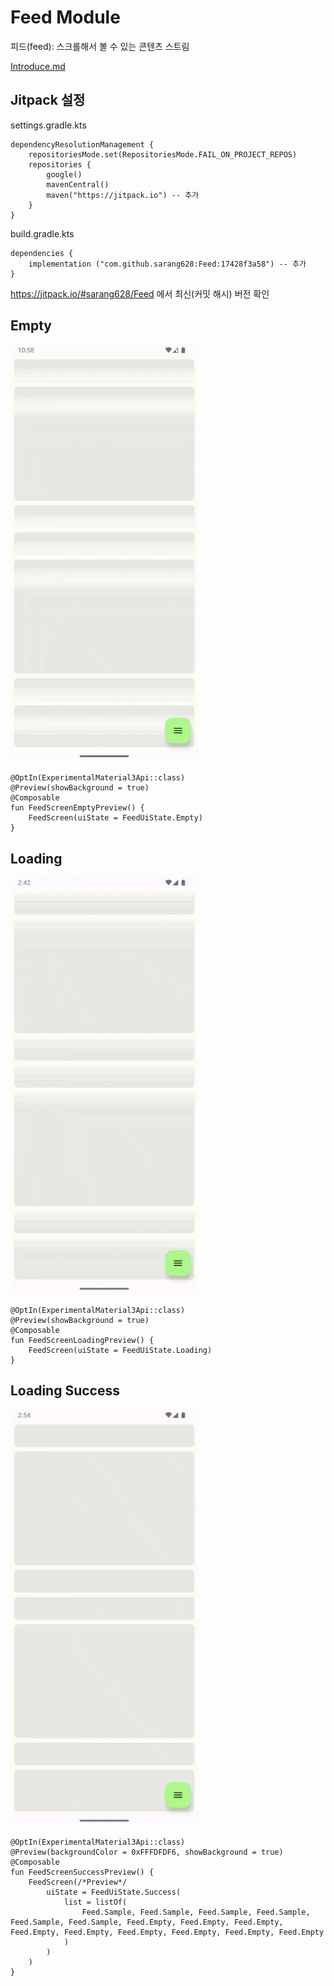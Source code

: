 # Feed Module

피드(feed): 스크롤해서 볼 수 있는 콘텐츠 스트림

[Introduce.md](./docs/Introduce.md)

## Jitpack 설정

settings.gradle.kts

```
dependencyResolutionManagement {
    repositoriesMode.set(RepositoriesMode.FAIL_ON_PROJECT_REPOS)
    repositories {
        google()
        mavenCentral()
        maven("https://jitpack.io") -- 추가
    }
}
```

build.gradle.kts

```
dependencies {
    implementation ("com.github.sarang628:Feed:17428f3a58") -- 추가
}
```

https://jitpack.io/#sarang628/Feed 에서 최신(커밋 해시) 버전 확인

## Empty

<img src="screenshots/empty.gif" width="300">

```
@OptIn(ExperimentalMaterial3Api::class)
@Preview(showBackground = true)
@Composable
fun FeedScreenEmptyPreview() {
    FeedScreen(uiState = FeedUiState.Empty)
}
```

## Loading

<img src="screenshots/loading.gif" width="300">

```
@OptIn(ExperimentalMaterial3Api::class)
@Preview(showBackground = true)
@Composable
fun FeedScreenLoadingPreview() {
    FeedScreen(uiState = FeedUiState.Loading)
}
```

## Loading Success

<img src="screenshots/success.gif" width="300">

```
@OptIn(ExperimentalMaterial3Api::class)
@Preview(backgroundColor = 0xFFFDFDF6, showBackground = true)
@Composable
fun FeedScreenSuccessPreview() {
    FeedScreen(/*Preview*/
        uiState = FeedUiState.Success(
            list = listOf(
                Feed.Sample, Feed.Sample, Feed.Sample, Feed.Sample, Feed.Sample, Feed.Sample, Feed.Empty, Feed.Empty, Feed.Empty, Feed.Empty, Feed.Empty, Feed.Empty, Feed.Empty, Feed.Empty, Feed.Empty
            )
        )
    )
}
```